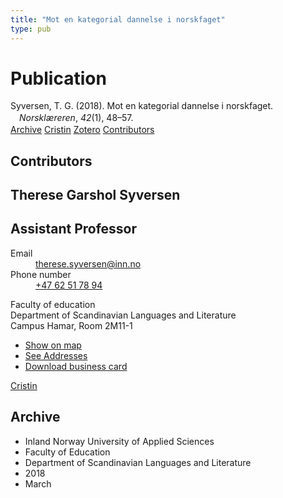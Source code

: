 ```yaml
---
title: "Mot en kategorial dannelse i norskfaget"
type: pub
---
```

<h1>Publication</h1>
<article id="csl-bib-container-H8TPQLYZ" class="csl-bib-container">
  <div class="csl-bib-body" style="line-height: 1.35; padding-left: 1em; text-indent:-1em;">
  <div class="csl-entry">Syversen, T. G. (2018). Mot en kategorial dannelse i norskfaget. <i>Norskl&#xE6;reren</i>, <i>42</i>(1), 48&#x2013;57.</div>
</div>
  <div class="csl-bib-buttons">
    <a href="#taxonomy-article-H8TPQLYZ" class="csl-bib-button">Archive</a>
    <a href="https://app.cristin.no/results/show.jsf?id=1572478" alt="Cristin URL" class="csl-bib-button">Cristin</a>
    <a href="http://zotero.org/groups/5022929/items/H8TPQLYZ" alt="Zotero URL" class="csl-bib-button">Zotero</a>
    <a href="#contributors-article-H8TPQLYZ" class="csl-bib-button">Contributors</a>
  </div>
  <div id="csl-bib-meta-container-H8TPQLYZ"></div>
</article>
<div id="csl-bib-meta-H8TPQLYZ" class="csl-bib-meta">
  <article id="contributors-article-H8TPQLYZ" class="contributors-article">
    <h1>Contributors</h1>
    <div class="personas">
<div class="vrtx-hinn-person-card">
<div class="photo">
<i class="lar la-user-circle missing-person"></i>
</div>
<div class="info">
<hgroup><h1>Therese Garshol Syversen</h1>
<h2>Assistant Professor</h2>
</hgroup><dl>
<dt>Email</dt>
<dd>
<a href="mailto:therese.syversen@inn.no">therese.syversen@inn.no</a>
</dd>
<dt>Phone number</dt>
<dd><a href="tel:+4762517894">
+47 62 51 78 94
</a></dd>
</dl>
<p>
Faculty of education<br>
Department of Scandinavian Languages and Literature<br>
Campus Hamar,
Room 2M11-1
</p>
<ul class="vrtx-hinn-links">
<li><a href="https://www.google.com/maps?q=60.79582,11.07304">Show on map</a></li>
<li><a href="https://www.inn.no/english/find-an-employee/therese-syversen.html#vrtx-hinn-addresses">See Addresses</a></li>
<li><a href="https://www.inn.no/english/find-an-employee/therese-syversen.html?vrtx=vcf">Download business card</a></li>
</ul>
</div>
</div>
<a href="https://app.cristin.no/persons/show.jsf?id=846764" alt="Cristin URL" class="personas-cristin">Cristin</a>
</div>
  </article>
  <article id="taxonomy-article-H8TPQLYZ" class="taxonomy-article">
    <h1>Archive</h1>
    <ul>
      <li>Inland Norway University of Applied Sciences</li>
      <li>Faculty of Education</li>
      <li>Department of Scandinavian Languages and Literature</li>
      <li>2018</li>
      <li>March</li>
    </ul>
  </article>
</div>
